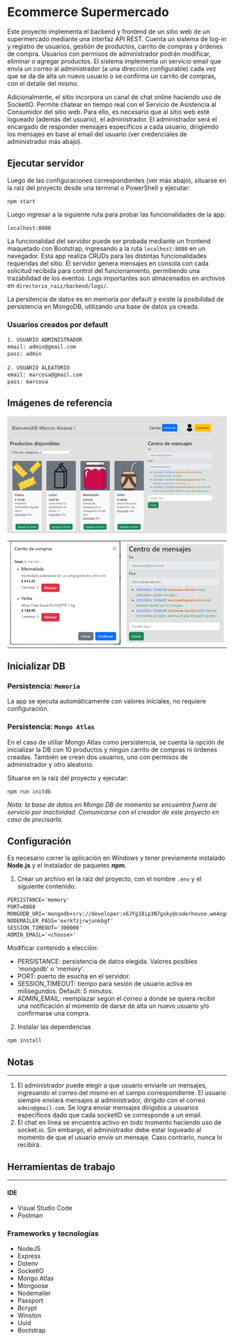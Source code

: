 # Ecommerce Supermercado
Este proyecto implementa el backend y frontend de un sitio web de un supermercado mediante una interfaz API REST. Cuenta un sistema de log-in y registro de usuarios, gestión de productos, carrito de compras y órdenes de compra. Usuarios con permisos de administrador podrán modificar, eliminar o agregar productos. El sistema implementa un servicio email que envía un correo al administrador (a una dirección configurable) cada vez que se da de alta un nuevo usuario o se confirma un carrito de compras, con el detalle del mismo.

Adicionalmente, el sitio incorpora un canal de chat online haciendo uso de SocketIO. Permite chatear en tiempo real con el Servicio de Asistencia al Consumidor del sitio web. Para ello, es necesario que al sitio web esté logueado (además del usuario), el administrador. El administrador será el encargado de responder mensajes específicos a cada usuario, dirigiendo los mensajes en base al email del usuario (ver credenciales de administrador más abajo).

## Ejecutar servidor
Luego de las configuraciones correspondientes (ver más abajo), situarse en la raíz del proyecto desde una terminal o PowerShell y ejecutar:
```
npm start
```
Luego ingresar a la siguiente ruta para probar las funcionalidades de la app:
```
localhost:8080
```

La funcionalidad del servidor puede ser probada mediante un frontend maquetado con Bootstrap, ingresando a la ruta `localhost:8080` en un navegador. Esta app realiza CRUDs para las distintas funcionalidades requeridas del sitio.
El servidor genera mensajes en consola con cada solicitud recibida para control del funcionamiento, permitiendo una trazabilidad de los eventos. Logs importantes son almacenados en archivos en `directorio_raiz/backend/logs/`.

La persitencia de datos es en memoria por default y existe la posibilidad de persistencia en MongoDB, utilizando una base de datos ya creada.

### Usuarios creados por default

```
1. USUARIO ADMINISTRADOR
email: admin@gmail.com
pass: admin

2. USUARIO ALEATORIO
email: marcosa@gmail.com
pass: marcosa
```

## Imágenes de referencia
<table style="text-align:center">
    <tr>
        <img src="./frontend/public/image/main-page.png" alt="message-user">
    </tr>
    <tr>
        <td><img src="./frontend/public/image/shop-chart.png" alt="message-user"></td>
        <td><img src="./frontend/public/image/message-user.png" alt="message-user"></td>
    </tr>
</table>

## Inicializar DB
### Persistencia: `Memoria`
La app se ejecuta automáticamente con valores iniciales, no requiere configuración.

### Persistencia: `Mongo Atlas`
En el caso de utiliar Mongo Atlas como persistencia, se cuenta la opción de inicializar la DB con 10 productos y ningún carrito de compras ni órdenes creadas. También se crean dos usuarios, uno con permisos de administrador y otro aleatorio.

Situarse en la raíz del proyecto y ejecutar:
```
npm run initdb
```

*Nota: la base de datos en Mongo DB de momento se encuentra fuera de servicio por inactividad. Comunicarse con el creador de este proyecto en caso de precisarla.*

## Configuración
Es necesario correr la aplicación en Windows y tener previamente instalado **Node.js** y el instalador de paquetes **npm**.

1. Crear un archivo en la raíz del proyecto, con el nombre `.env` y el siguiente contenido:
```
PERSISTANCE='memory'
PORT=8080
MONGODB_URI='mongodb+srv://developer:x6JYg18ip3N7gsky@coderhouse.wm4ogqy.mongodb.net/ecommerce'
NODEMAILER_PASS='exrkfzjrwjunkbgf'
SESSION_TIMEOUT='300000'
ADMIN_EMAIL='<choose>'
```
Modificar contenido a elección:
* PERSISTANCE: persistencia de datos elegida. Valores posibles 'mongodb' o 'memory'.
* PORT: puerto de esucha en el servidor.
* SESSION_TIMEOUT: tiempo para sesión de usuario activa en milisegundos. Default: 5 minutos.
* ADMIN_EMAIL: reemplazar <choose> según el correo a donde se quiera recibir una notificación al momento de darse de alta un nuevo usuario y/o confirmarse una compra.
2. Instalar las dependencias
```
npm install
```
## Notas
---
1. El administrador puede elegir a que usuario enviarle un mensajes, ingresando el correo del mismo en el campo correspondiente. El usuario siempre enviará mensajes al administrador, dirigido con el correo `admin@gmail.com`. Se logra enviar mensajes dirigidos a usuarios específicos dado que cada socketID se corresponde a un email.
2. El chat en línea se encuentra activo en todo momento haciendo uso de socket.io. Sin embargo, el administrador debe estar logueado al momento de que el usuario envíe un mensaje. Caso contrario, nunca lo recibirá.

## Herramientas de trabajo
---
#### IDE
* Visual Studio Code
* Postman

### Frameworks y tecnologías
* NodeJS
* Express
* Dotenv
* SocketIO
* Mongo Atlas
* Mongoose
* Nodemailer
* Passport
* Bcrypt
* Winston
* Uuid
* Bootstrap
